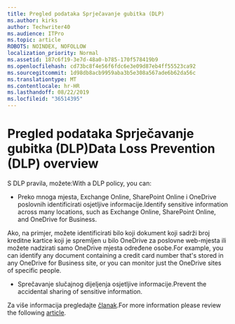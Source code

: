 ```yaml
---
title: Pregled podataka Sprječavanje gubitka (DLP)
ms.author: kirks
author: Techwriter40
ms.audience: ITPro
ms.topic: article
ROBOTS: NOINDEX, NOFOLLOW
localization_priority: Normal
ms.assetid: 187c6f19-3e7d-48a0-b785-170f578419b9
ms.openlocfilehash: cd73bc8f4e56f6fdc6e3e09d87eb4ff55523ca92
ms.sourcegitcommit: 1d98db8acb9959aba3b5e308a567ade6b62da56c
ms.translationtype: MT
ms.contentlocale: hr-HR
ms.lasthandoff: 08/22/2019
ms.locfileid: "36514395"
---
```

# <a name="data-loss-prevention-dlp-overview"></a><span data-ttu-id="b974a-102">Pregled podataka Sprječavanje gubitka (DLP)</span><span class="sxs-lookup"><span data-stu-id="b974a-102">Data Loss Prevention (DLP) overview</span></span>

<span data-ttu-id="b974a-103">S DLP pravila, možete:</span><span class="sxs-lookup"><span data-stu-id="b974a-103">With a DLP policy, you can:</span></span>

- <span data-ttu-id="b974a-104">Preko mnoga mjesta, Exchange Online, SharePoint Online i OneDrive poslovnih identificirati osjetljive informacije.</span><span class="sxs-lookup"><span data-stu-id="b974a-104">Identify sensitive information across many locations, such as Exchange Online, SharePoint Online, and OneDrive for Business.</span></span>


<span data-ttu-id="b974a-105">Ako, na primjer, možete identificirati bilo koji dokument koji sadrži broj kreditne kartice koji je spremljen u bilo OneDrive za poslovne web-mjesta ili možete nadzirati samo OneDrive mjesta određene osobe.</span><span class="sxs-lookup"><span data-stu-id="b974a-105">For example, you can identify any document containing a credit card number that's stored in any OneDrive for Business site, or you can monitor just the OneDrive sites of specific people.</span></span>

- <span data-ttu-id="b974a-106">Sprečavanje slučajnog dijeljenja osjetljive informacije.</span><span class="sxs-lookup"><span data-stu-id="b974a-106">Prevent the accidental sharing of sensitive information.</span></span>


<span data-ttu-id="b974a-107">Za više informacija pregledajte [članak](https://docs.microsoft.com/office365/securitycompliance/data-loss-prevention-policies).</span><span class="sxs-lookup"><span data-stu-id="b974a-107">For more information please review the following [article](https://docs.microsoft.com/office365/securitycompliance/data-loss-prevention-policies).</span></span>

